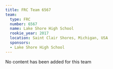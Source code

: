 ```yaml
---
title: FRC Team 6567
team:
  type: FRC
  number: 6567
  name: Lake Shore High School
  rookie_year: 2017
  location: Saint Clair Shores, Michigan, USA
  sponsors:
  - Lake Shore High School
---
```


No content has been added for this team